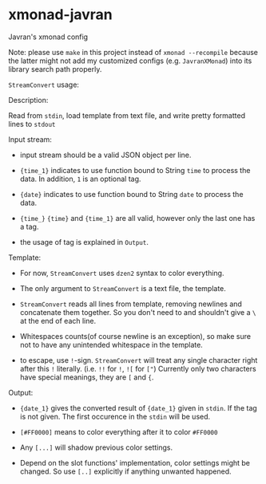 xmonad-javran
=============

Javran's xmonad config

Note: please use `make` in this project instead of `xmonad --recompile`
because the latter might not add my customized configs (e.g. `JavranXMonad`)
into its library search path properly.

`StreamConvert` usage:

Description:

Read from `stdin`, load template from text file, and write pretty formatted lines to `stdout`

Input stream:

* input stream should be a valid JSON object per line.

* `{time_1}` indicates to use function bound to String `time` to process the data.
In addition, `1` is an optional tag.

* `{date}` indicates to use function bound to String `date` to process the data.

* `{time_}` `{time}` and `{time_1}` are all valid, however only the last one has a tag.

* the usage of tag is explained in `Output`.

Template:

* For now, `StreamConvert` uses `dzen2` syntax to color everything.

* The only argument to `StreamConvert` is a text file, the template.

* `StreamConvert` reads all lines from template, removing newlines and concatenate them together.
So you don't need to and shouldn't give a `\` at the end of each line.

* Whitespaces counts(of course newline is an exception), so make sure not to have any unintended whitespace in the template.

* to escape, use `!`-sign. `StreamConvert` will treat any single character right after this `!` literally.
(i.e. `!!` for `!`, `![` for `["`)
Currently only two characters have special meanings, they are `[` and `{`.

Output:

* `{date_1}` gives the converted result of `{date_1}` given in `stdin`.
If the tag is not given. The first occurence in the `stdin` will be used.

* `[#FF0000]` means to color everything after it to color `#FF0000`

* Any `[...]` will shadow previous color settings.

* Depend on the slot functions' implementation, color settings might be changed.
So use `[..]` explicitly if anything unwanted happened.
